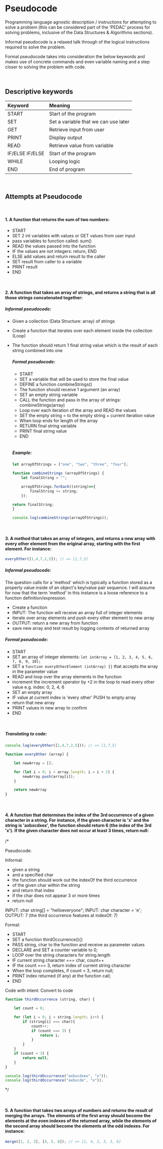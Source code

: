 # Pseudocode

Programming language agnostic description / instructions for attempting to solve a problem (this can be considered part of the 'PEDAC' process for solving problems, inclusive of the Data Structures & Algorithms sections).

Informal pseudocode is a relaxed talk through of the logical instructions required to solve the problem.

Formal pseudocode takes into consideration the below keywords and makes use of concrete commands and even variable naming and a step closer to solving the problem with code.

<br>

## Descriptive keywords

|Keyword						|Meaning																|
|:------------------|:--------------------------------------|
|START							|Start of the program										|
|SET								|Set a variable that we can use later		|
|GET								|Retrieve input from user								|
|PRINT							|Display output													|
|READ								|Retrieve value from variable						|
|IF/ELSE IF/ELSE		|Start of the program										|
|WHILE							|Looping logic													|
|END								|End of program													|

<br>

## Attempts at Pseudocode

<br>

#### 1. A function that returns the sum of two numbers:

- START
- SET 2 int variables with values or GET values from user input
- pass variables to function called: sum()
- READ the values passed into the function
- IF the values are not integers: return, END
- ELSE add values and return result to the caller
- SET result from caller to a variable
- PRINT result  
- END

<br>

#### 2. A function that takes an array of strings, and returns a string that is all those strings concatenated together:

  ##### Informal pseudocode: 
  - Given a collection (Data Structure: array) of strings
  - Create a function that iterates over each element inside the collection (Loop)
  - The function should return 1 final string value which is the result of each string combined into one
  
	##### Formal pseudocode:
	- START
	- SET a variable that will be used to store the final value
	- DEFINE a function combineStrings()
	- The function should receive 1 argument (an array)
	- SET an empty string variable
	- CALL the function and pass in the array of strings: combineStrings(array)
	- Loop over each iteration of the array and READ the values
	- SET the empty string = to the empty string + current iteration value
	- When loop ends for length of the array
	- RETURN final string variable
	- PRINT final string value
	- END

	<br>
	
	##### Example:

	```JavaScript
	let arrayOfStrings = ["one", "two", "three", "four"];

	function combineStrings (arrayOfStrings) {
		let finalString = "";

		arrayOfStrings.forEach((string)=>{
			finalString += string;
		});

	return finalString;
	}

	console.log(combineStrings(arrayOfStrings));
	
	```

<br>

#### 3. A method that takes an array of integers, and returns a new array with every other element from the original array, starting with the first element. For instance:

```JavaScript
everyOther([1,4,7,2,5]); // => [1,7,5]
```

##### Informal pseudocode: 

The question calls for a 'method' which is typically a function stored as a property value inside of an object's key/value pair sequence. I will assume for now that the term 'method' in this instance is a loose reference to a function definition/expression.

- Create a function
- INPUT: The function will receive an array full of integer elements
- iterate over array elements and push every other element to new array
- OUTPUT: return a new array from function
- save new array and test result by logging contents of returned array

##### Formal pseudocode:

- START
- SET an array of integer elements: `let intArray = [1, 2, 3, 4, 5, 6, 7, 8, 9, 10];`
- SET a `function everyOtherElement (intArray) {}` that accepts the array in the parameter value
- READ and loop over the array elements in the function
- increment the increment operator by +2 in the loop to read every other value e.g. index: 0, 2, 4, 6
- SET an empty array
- IF value at current index is 'every other' PUSH to empty array
- return that new array
- PRINT values in new array to confirm
- END

<br>

##### Translating to code:

```JavaScript
console.log(everyOther([1,4,7,2,5])); // => [1,7,5]

function everyOther (array) {

	let newArray = [];

	for (let i = 0; i < array.length; i = i + 2) {
		newArray.push(array[i]);
	}

	return newArray
}
```

<br>

#### 4. A function that determines the index of the 3rd occurrence of a given character in a string. For instance, if the given character is 'x' and the string is 'axbxcdxex', the function should return 6 (the index of the 3rd 'x'). If the given character does not occur at least 3 times, return null:

/*

Pseudocode:

Informal:

- given a string 
- and a specified char
- the function should work out the indexOf the third occurrence 
- of the given char within the string
- and return that index
- if the char does not appear 3 or more times
- return null

INPUT: char string[] = "helloeveryone";
INPUT: char character = 'e';
OUTPUT: 7 (the third occurrence features at indexOf: 7)


Formal:

- START
- SET a function thirdOccurrence(){}
- PASS string, char to the function and receive as parameter values
- DECLARE and SET a counter variable to 0;
- LOOP over the string characters for string.length
- IF current string character === char, count++
- IF the count === 3, return index of current string character
- When the loop completes, if count < 3, return null;
- PRINT index returned (if any) at the function call;
- END

Code with intent:
Convert to code

```JavaScript
function thirdOccurrence (string, char) {

	let count = 0;

	for (let i = 0; i < string.length; i++) {
		if (string[i] === char){
			count++;
			if (count === 3) {
				return i;
			}
		}
	}
	if (count < 3) {
		return null;
	}
}

console.log(thirdOccurrence("axbxcdxex", "x"));
console.log(thirdOccurrence("axbxcde", "x"));
```
*/

<br>

#### 5. A function that takes two arrays of numbers and returns the result of merging the arrays. The elements of the first array should become the elements at the even indexes of the returned array, while the elements of the second array should become the elements at the odd indexes. For instance:

```JavaScript
merge([1, 2, 3], [4, 5, 6]); // => [1, 4, 2, 5, 3, 6]
```
